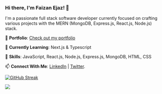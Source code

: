 ### Hi there, I'm Faizan Ejaz! 👋

 I'm a passionate full stack software developer currently focused on crafting various projects with the MERN (MongoDB, Express.js, React.js, Node.js) stack.

 💼 **Portfolio**: [Check out my portfolio](https://faizanejaz.netlify.app/)

🔭 **Currently Learning**: Next.js & Typescript

🌱 **Skills**: JavaScript, React.js, Node.js, Express.js, MongoDB, HTML, CSS

📫 **Connect With Me**: [LinkedIn](https://www.linkedin.com/in/faizan-ejaz-shaikh/) | [Twitter](https://twitter.com/faizanejaz_).

[![GitHub Streak](https://streak-stats.demolab.com?user=IronJosh786&theme=github-dark-blue)](https://git.io/streak-stats)

![](https://komarev.com/ghpvc/?username=IronJosh786&style=flat)
